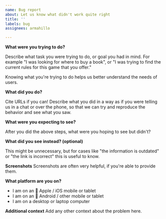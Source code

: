 ```yaml
---
name: Bug report
about: Let us know what didn't work quite right
title: ''
labels: bug
assignees: armahillo

---
```


**What were you trying to do?**

Describe what task you were trying to do, or goal you had in mind. For example "I was looking for where to buy a book", or "I was trying to find the current rules for this game that you offer." 

Knowing what you're trying to do helps us better understand the needs of users.

**What did you do?**

Cite URLs if you can! Describe what you did in a way as if you were telling us in a chat or over the phone, so that we can try and reproduce the behavior and see what you saw. 

**What were you expecting to see?**

After you did the above steps, what were you hoping to see but didn't?

**What did you see instead? (optional)**

This might be unnecessary, but for cases like "the information is outdated" or "the link is incorrect" this is useful to know.

**Screenshots**
Screenshots are often very helpful, if you're able to provide them.


**What platform are you on?**

- I am on an 🍎 Apple / iOS mobile or tablet
- I am on an 🤖 Android / other mobile or tablet
- I am on a desktop or laptop computer


**Additional context**
Add any other context about the problem here.
